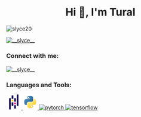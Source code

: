 <h1 align="center">Hi 👋, I'm Tural</h1>


<p align="left"> <img src="https://komarev.com/ghpvc/?username=slyce20&label=Profile%20views&color=0e75b6&style=flat" alt="slyce20" /> </p>


<p align="left"> <a href="https://twitter.com/__slyce__" target="blank"><img src="https://img.shields.io/twitter/follow/__slyce__?logo=twitter&style=for-the-badge" alt="__slyce__" /></a> </p>

<h3 align="left">Connect with me:</h3>
<p align="left">
<a href="https://twitter.com/__slyce__" target="blank"><img align="center" src="https://raw.githubusercontent.com/rahuldkjain/github-profile-readme-generator/master/src/images/icons/Social/twitter.svg" alt="__slyce__" height="30" width="40" /></a>
</p>

<h3 align="left">Languages and Tools:</h3>
<p align="left"> <a href="https://pandas.pydata.org/" target="_blank" rel="noreferrer"> <img src="https://raw.githubusercontent.com/devicons/devicon/2ae2a900d2f041da66e950e4d48052658d850630/icons/pandas/pandas-original.svg" alt="pandas" width="40" height="40"/> </a> <a href="https://www.python.org" target="_blank" rel="noreferrer"> <img src="https://raw.githubusercontent.com/devicons/devicon/master/icons/python/python-original.svg" alt="python" width="40" height="40"/> </a> <a href="https://pytorch.org/" target="_blank" rel="noreferrer"> <img src="https://www.vectorlogo.zone/logos/pytorch/pytorch-icon.svg" alt="pytorch" width="40" height="40"/> </a> <a href="https://www.tensorflow.org" target="_blank" rel="noreferrer"> <img src="https://www.vectorlogo.zone/logos/tensorflow/tensorflow-icon.svg" alt="tensorflow" width="40" height="40"/> </a> </p>

